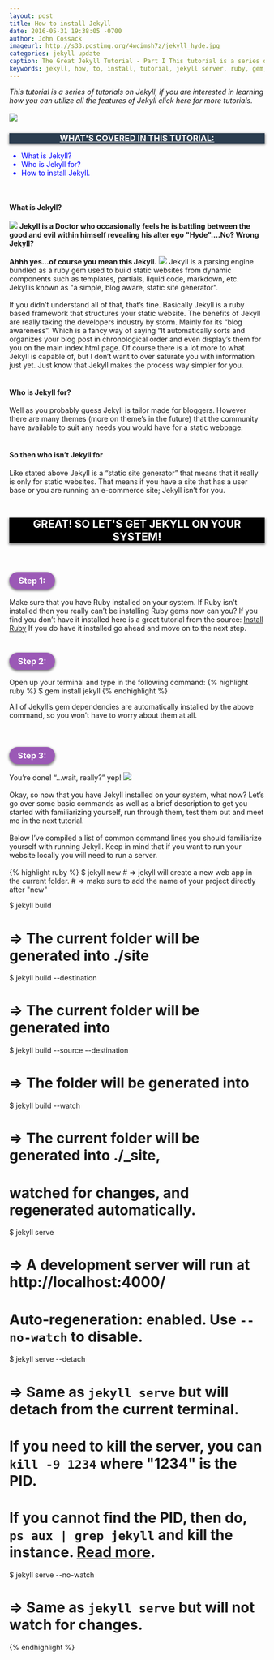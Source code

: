 ```yaml
---
layout: post
title: How to install Jekyll
date: 2016-05-31 19:38:05 -0700
author: John Cossack
imageurl: http://s33.postimg.org/4wcimsh7z/jekyll_hyde.jpg
categories: jekyll update
caption: The Great Jekyll Tutorial - Part I This tutorial is a series of tutorials on Jekyll, if you are interested in learning how you can utilize all the features of Jekyll click here for more tutorials.
keywords: jekyll, how, to, install, tutorial, jekyll server, ruby, gem,
---
```


<div class = "wrapper">
<i>This tutorial is a series of tutorials on Jekyll, if you are interested in learning how you can utilize all the features of Jekyll click here for more tutorials.</i>
<div><br></div>
<img src = "http://s33.postimg.org/r0qjauysv/jekyll_tutorial.jpg">
<h3 style = "text-align: center; text-decoration: underline; background-color: #2c3e50; color: white; box-shadow: 0px 2px 4px 1px grey;">WHAT'S COVERED IN THIS TUTORIAL:</h3>
<ul style = "color: blue;">
	<li>What is Jekyll?</li>
	<li>Who is Jekyll for?</li>
	<li>How to install Jekyll.</li>
</ul>
<div><br></div>
<h4><b>What is Jekyll?</b></h4>
<img src = "http://s33.postimg.org/4wcimsh7z/jekyll_hyde.jpg">
<b>Jekyll is a Doctor who occasionally feels he is battling between the good and evil within himself revealing his alter ego "Hyde"....No? Wrong Jekyll?
<div><br></div>
Ahhh yes...of course you mean this Jekyll.</b>
<img src="https://jekyllrb.com/img/logo-2x.png">
Jekyll is a parsing engine bundled as a ruby gem used to build static websites from dynamic components such as templates, partials, liquid code, markdown, etc. Jekyllis known as "a simple, blog aware, static site generator".
<div><br></div>
If you didn’t understand all of that, that’s fine. Basically Jekyll is a ruby based framework that structures your static website. The benefits of Jekyll are really taking the developers industry by storm. Mainly for its “blog awareness”. Which is a fancy way of saying “It automatically sorts and organizes your blog post in chronological order and even display’s them for you on the main index.html page. Of course there is a lot more to what Jekyll is capable of, but I don’t want to over saturate you with information just yet. Just know that Jekyll makes the process way simpler for you.
<div><br></div>
<h4><b>Who is Jekyll for?</b></h4>
Well as you probably guess Jekyll is tailor made for bloggers. However there are many themes (more on theme’s in the future) that the community have available to suit any needs you would have for a static webpage.
<div><br></div>
<h4><b>So then who isn’t Jekyll for</b></h4>
Like stated above Jekyll is a “static site generator” that means that it really is only for static websites. That means if you have a site that has a user base or you are running an e-commerce site; Jekyll isn’t for you.
<div><br></div>
<h2 style = "text-align: center; background-color: black; color: white; box-shadow: 0px 2px 4px 1px grey;">GREAT! SO LET'S GET JEKYLL ON YOUR SYSTEM!</h2>
<div><br></div>
<h3 class = "steps">Step 1:</h3>
Make sure that you have Ruby installed on your system. If Ruby isn’t installed then you really can’t be installing Ruby gems now can you? If you find you don’t have it installed here is a great tutorial from the source: <a href = http://www.tutorialspoint.com/ruby-on-rails/rails-installation.htm> Install Ruby</a> If you do have it installed go ahead and move on to the next step.
<div><br></div>
<h3 class = "steps" >Step 2:</h3>
Open up your terminal and type in the following command:
{% highlight ruby %}
$ gem install jekyll
{% endhighlight %}

All of Jekyll’s gem dependencies are automatically installed by the above command, so you won’t have to worry about them at all.
<div><br></div>
<h3 class = "steps" >Step 3:</h3>
You’re done!
“…wait, really?” yep!
<img src = "http://designmodo.com/wp-content/uploads/2015/11/02-jekyll-cli-screenshot.jpg">
<div><br></div>
Okay, so now that you have Jekyll installed on your system, what now?
Let’s go over some basic commands as well as a brief description to get you started with familiarizing yourself, run through them, test them out and meet me in the next tutorial.
<div><br></div>
Below I’ve compiled a list of common command lines you should familiarize yourself with running Jekyll. Keep in mind that if you want to run your website locally you will need to run a server.
<div><br></div>
{% highlight ruby %}
$ jekyll new
# => jekyll will create a new web app in the current folder.
# => make sure to add the name of your project directly after "new"

$ jekyll build
# => The current folder will be generated into ./site

$ jekyll build --destination <destination>
# => The current folder will be generated into <destination>

$ jekyll build --source <source> --destination <destination>
# => The <source> folder will be generated into <destination>

$ jekyll build --watch
# => The current folder will be generated into ./_site,
#    watched for changes, and regenerated automatically.

$ jekyll serve
# => A development server will run at http://localhost:4000/
# Auto-regeneration: enabled. Use `--no-watch` to disable.

$ jekyll serve --detach
# => Same as `jekyll serve` but will detach from the current terminal.
#    If you need to kill the server, you can `kill -9 1234` where "1234" is the PID.
#    If you cannot find the PID, then do, `ps aux | grep jekyll` and kill the instance. [Read more](http://unixhelp.ed.ac.uk/shell/jobz5.html).

$ jekyll serve --no-watch
# => Same as `jekyll serve` but will not watch for changes.
{% endhighlight %}
</div>

<style>
.steps {
	background-color: #9b59b6;
	color: white;
	box-shadow: 0px 2px 4px 1px grey;
	padding: 7px;
	width: 15%;
	text-align: center;
	border-radius: 25px;
}
</style>
